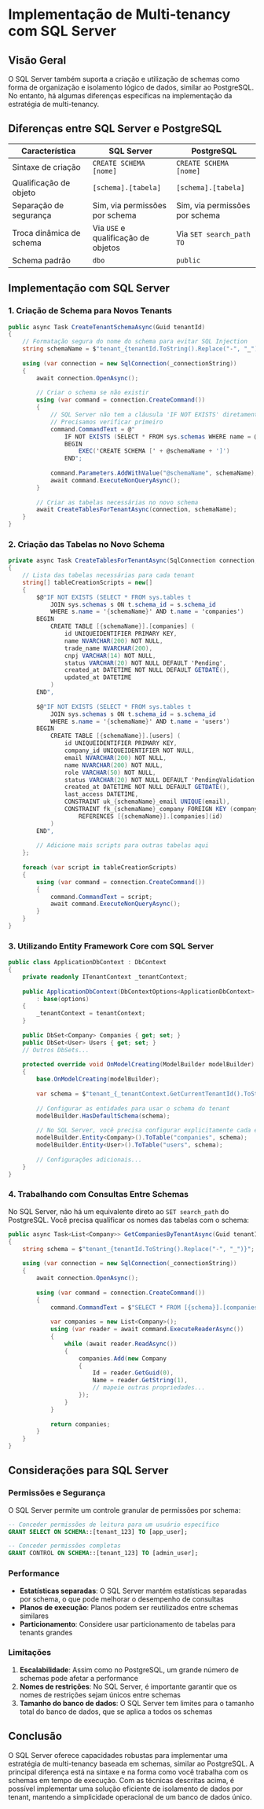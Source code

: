 # Implementação de Multi-tenancy com SQL Server

## Visão Geral

O SQL Server também suporta a criação e utilização de schemas como forma de organização e isolamento lógico de dados, similar ao PostgreSQL. No entanto, há algumas diferenças específicas na implementação da estratégia de multi-tenancy.

## Diferenças entre SQL Server e PostgreSQL

| Característica | SQL Server | PostgreSQL |
|----------------|------------|------------|
| Sintaxe de criação | `CREATE SCHEMA [nome]` | `CREATE SCHEMA [nome]` |
| Qualificação de objeto | `[schema].[tabela]` | `[schema].[tabela]` |
| Separação de segurança | Sim, via permissões por schema | Sim, via permissões por schema |
| Troca dinâmica de schema | Via `USE` e qualificação de objetos | Via `SET search_path TO` |
| Schema padrão | `dbo` | `public` |

## Implementação com SQL Server

### 1. Criação de Schema para Novos Tenants

```csharp
public async Task CreateTenantSchemaAsync(Guid tenantId)
{
    // Formatação segura do nome do schema para evitar SQL Injection
    string schemaName = $"tenant_{tenantId.ToString().Replace("-", "_")}";
    
    using (var connection = new SqlConnection(_connectionString))
    {
        await connection.OpenAsync();
        
        // Criar o schema se não existir
        using (var command = connection.CreateCommand())
        {
            // SQL Server não tem a cláusula 'IF NOT EXISTS' diretamente no CREATE SCHEMA
            // Precisamos verificar primeiro
            command.CommandText = @"
                IF NOT EXISTS (SELECT * FROM sys.schemas WHERE name = @schemaName)
                BEGIN
                    EXEC('CREATE SCHEMA [' + @schemaName + ']')
                END";
            
            command.Parameters.AddWithValue("@schemaName", schemaName);
            await command.ExecuteNonQueryAsync();
        }
        
        // Criar as tabelas necessárias no novo schema
        await CreateTablesForTenantAsync(connection, schemaName);
    }
}
```

### 2. Criação das Tabelas no Novo Schema

```csharp
private async Task CreateTablesForTenantAsync(SqlConnection connection, string schemaName)
{
    // Lista das tabelas necessárias para cada tenant
    string[] tableCreationScripts = new[]
    {
        $@"IF NOT EXISTS (SELECT * FROM sys.tables t
            JOIN sys.schemas s ON t.schema_id = s.schema_id
            WHERE s.name = '{schemaName}' AND t.name = 'companies')
        BEGIN
            CREATE TABLE [{schemaName}].[companies] (
                id UNIQUEIDENTIFIER PRIMARY KEY,
                name NVARCHAR(200) NOT NULL,
                trade_name NVARCHAR(200),
                cnpj VARCHAR(14) NOT NULL,
                status VARCHAR(20) NOT NULL DEFAULT 'Pending',
                created_at DATETIME NOT NULL DEFAULT GETDATE(),
                updated_at DATETIME
            )
        END",
        
        $@"IF NOT EXISTS (SELECT * FROM sys.tables t
            JOIN sys.schemas s ON t.schema_id = s.schema_id
            WHERE s.name = '{schemaName}' AND t.name = 'users')
        BEGIN
            CREATE TABLE [{schemaName}].[users] (
                id UNIQUEIDENTIFIER PRIMARY KEY,
                company_id UNIQUEIDENTIFIER NOT NULL,
                email NVARCHAR(200) NOT NULL,
                name NVARCHAR(200) NOT NULL,
                role VARCHAR(50) NOT NULL,
                status VARCHAR(20) NOT NULL DEFAULT 'PendingValidation',
                created_at DATETIME NOT NULL DEFAULT GETDATE(),
                last_access DATETIME,
                CONSTRAINT uk_{schemaName}_email UNIQUE(email),
                CONSTRAINT fk_{schemaName}_company FOREIGN KEY (company_id) 
                    REFERENCES [{schemaName}].[companies](id)
            )
        END",
        
        // Adicione mais scripts para outras tabelas aqui
    };
    
    foreach (var script in tableCreationScripts)
    {
        using (var command = connection.CreateCommand())
        {
            command.CommandText = script;
            await command.ExecuteNonQueryAsync();
        }
    }
}
```

### 3. Utilizando Entity Framework Core com SQL Server

```csharp
public class ApplicationDbContext : DbContext
{
    private readonly ITenantContext _tenantContext;
    
    public ApplicationDbContext(DbContextOptions<ApplicationDbContext> options, ITenantContext tenantContext)
        : base(options)
    {
        _tenantContext = tenantContext;
    }
    
    public DbSet<Company> Companies { get; set; }
    public DbSet<User> Users { get; set; }
    // Outros DbSets...
    
    protected override void OnModelCreating(ModelBuilder modelBuilder)
    {
        base.OnModelCreating(modelBuilder);
        
        var schema = $"tenant_{_tenantContext.GetCurrentTenantId().ToString().Replace("-", "_")}";
        
        // Configurar as entidades para usar o schema do tenant
        modelBuilder.HasDefaultSchema(schema);
        
        // No SQL Server, você precisa configurar explicitamente cada entidade
        modelBuilder.Entity<Company>().ToTable("companies", schema);
        modelBuilder.Entity<User>().ToTable("users", schema);
        
        // Configurações adicionais...
    }
}
```

### 4. Trabalhando com Consultas Entre Schemas

No SQL Server, não há um equivalente direto ao `SET search_path` do PostgreSQL. Você precisa qualificar os nomes das tabelas com o schema:

```csharp
public async Task<List<Company>> GetCompaniesByTenantAsync(Guid tenantId)
{
    string schema = $"tenant_{tenantId.ToString().Replace("-", "_")}";
    
    using (var connection = new SqlConnection(_connectionString))
    {
        await connection.OpenAsync();
        
        using (var command = connection.CreateCommand())
        {
            command.CommandText = $"SELECT * FROM [{schema}].[companies]";
            
            var companies = new List<Company>();
            using (var reader = await command.ExecuteReaderAsync())
            {
                while (await reader.ReadAsync())
                {
                    companies.Add(new Company
                    {
                        Id = reader.GetGuid(0),
                        Name = reader.GetString(1),
                        // mapeie outras propriedades...
                    });
                }
            }
            
            return companies;
        }
    }
}
```

## Considerações para SQL Server

### Permissões e Segurança

O SQL Server permite um controle granular de permissões por schema:

```sql
-- Conceder permissões de leitura para um usuário específico
GRANT SELECT ON SCHEMA::[tenant_123] TO [app_user];

-- Conceder permissões completas
GRANT CONTROL ON SCHEMA::[tenant_123] TO [admin_user];
```

### Performance

- **Estatísticas separadas**: O SQL Server mantém estatísticas separadas por schema, o que pode melhorar o desempenho de consultas
- **Planos de execução**: Planos podem ser reutilizados entre schemas similares
- **Particionamento**: Considere usar particionamento de tabelas para tenants grandes

### Limitações

1. **Escalabilidade**: Assim como no PostgreSQL, um grande número de schemas pode afetar a performance
2. **Nomes de restrições**: No SQL Server, é importante garantir que os nomes de restrições sejam únicos entre schemas
3. **Tamanho do banco de dados**: O SQL Server tem limites para o tamanho total do banco de dados, que se aplica a todos os schemas

## Conclusão

O SQL Server oferece capacidades robustas para implementar uma estratégia de multi-tenancy baseada em schemas, similar ao PostgreSQL. A principal diferença está na sintaxe e na forma como você trabalha com os schemas em tempo de execução. Com as técnicas descritas acima, é possível implementar uma solução eficiente de isolamento de dados por tenant, mantendo a simplicidade operacional de um banco de dados único.
